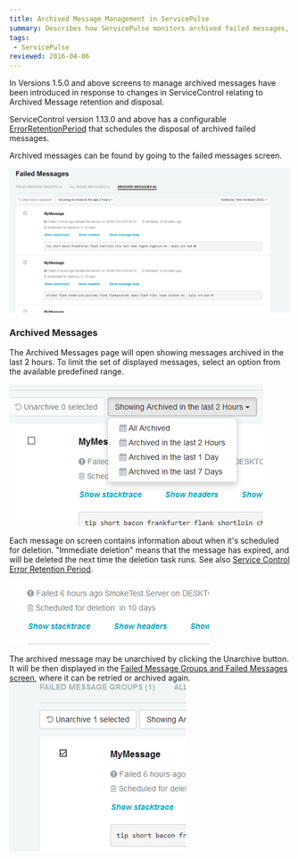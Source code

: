 ```yaml
---
title: Archived Message Management in ServicePulse
summary: Describes how ServicePulse monitors archived failed messages, and allows unarchiving archived failed messages.
tags:
 - ServicePulse
reviewed: 2016-04-06
---
```



In Versions 1.5.0 and above screens to manage archived messages have been introduced in response to changes in ServiceControl relating to Archived Message retention and disposal.

ServiceControl version 1.13.0 and above has a configurable [ErrorRetentionPeriod](/servicecontrol/creating-config-file.md) that schedules the disposal of archived failed messages.

Archived messages can be found by going to the failed messages screen.

![Archived Messages Tab](images/archive.png)


### Archived Messages

The Archived Messages page will open showing messages archived in the last 2 hours. To limit the set of displayed messages, select an option from the available predefined range.

![Archive Filters](images/archive-filters.png)

Each message on screen contains information about when it's scheduled for deletion. "Immediate deletion" means that the message has expired, and will be deleted the next time the deletion task runs. See also [Service Control Error Retention Period](/servicecontrol/creating-config-file.md).

![Retention Countdown](images/archive-schedule.png)

The archived message may be unarchived by clicking the Unarchive button. It will be then displayed in the [Failed Message Groups and Failed Messages screen](intro-failed-messages.md), where it can be retried or archived again.
![Unarchive Select](images/archive-unarchive-select.png)
